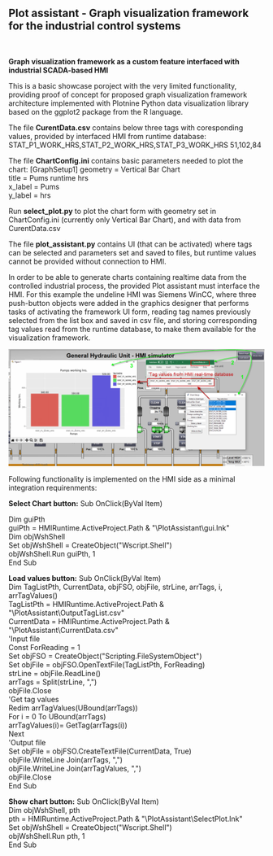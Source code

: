 <h2>Plot assistant - Graph visualization framework for the industrial control systems</h2> <br />

**Graph visualization framework as a custom feature interfaced with industrial SCADA-based HMI**

This is a basic showcase poroject with the very limited functionality,
providing proof of concept for proposed graph visualization framework architecture implemented with Plotnine Python data visualization library 
based on the ggplot2 package from the R language.

The file **CurentData.csv** contains below three tags with coresponding values, provided by interfaced HMI from runtime database:
STAT_P1_WORK_HRS,STAT_P2_WORK_HRS,STAT_P3_WORK_HRS
51,102,84  

The file **ChartConfig.ini** contains basic parameters needed to plot the chart:
[GraphSetup1]
geometry = Vertical Bar Chart  
title = Pums runtime hrs  
x_label = Pums  
y_label = hrs  

Run **select_plot.py** to plot the chart form with geometry set in ChartConfig.ini (currently only Vertical Bar Chart),
and with data from CurentData.csv

The file **plot_assistant.py** contains UI (that can be activated) where tags can be selected and parameters set and saved to files, but runtime values cannot be provided without connection to HMI.

In order to be able to generate charts containing realtime data from the controlled industrial process,
the provided Plot assistant must interface the HMI.
For this example the undeline HMI was Siemens WinCC, where three push-button objects were added in
the graphics designer that performs tasks of activating the framework UI form, reading tag names previously selected from the list box and saved in csv file,
and storing corresponding tag values read from the runtime database, to make them available for the visualization framework.

<img src="HMI-page.png" alt="Alt text" title="HMI page implementing Plot assisitant">

Following functionality is implemented on the HMI side as a minimal integration requirenments:

**Select Chart button:**
Sub OnClick(ByVal Item)

Dim guiPth  
guiPth = HMIRuntime.ActiveProject.Path & "\PlotAssistant\gui.lnk"  
Dim objWshShell  
Set objWshShell = CreateObject("Wscript.Shell")  
objWshShell.Run guiPth, 1  
End Sub  

**Load values button:**
Sub OnClick(ByVal Item)  
Dim TagListPth, CurrentData, objFSO, objFile, strLine, arrTags, i, arrTagValues()  
TagListPth = HMIRuntime.ActiveProject.Path & "\PlotAssistant\OutputTagList.csv"  
CurrentData = HMIRuntime.ActiveProject.Path & "\PlotAssistant\CurrentData.csv"  
'Input file  
Const ForReading = 1  
Set objFSO = CreateObject("Scripting.FileSystemObject")  
Set objFile = objFSO.OpenTextFile(TagListPth, ForReading)  
strLine = objFile.ReadLine()  
arrTags = Split(strLine, ",")  
objFile.Close  
'Get tag values  
Redim arrTagValues(UBound(arrTags))  
For i = 0 To UBound(arrTags)  
	 arrTagValues(i)= GetTag(arrTags(i))   
Next  
'Output file  
Set objFile = objFSO.CreateTextFile(CurrentData, True)  
objFile.WriteLine Join(arrTags, ",")  
objFile.WriteLine Join(arrTagValues, ",")  
objFile.Close  
End Sub  

**Show chart button:**
Sub OnClick(ByVal Item)  
Dim objWshShell, pth  
pth = HMIRuntime.ActiveProject.Path & "\PlotAssistant\SelectPlot.lnk"  
Set objWshShell = CreateObject("Wscript.Shell")  
objWshShell.Run pth, 1  
End Sub  


